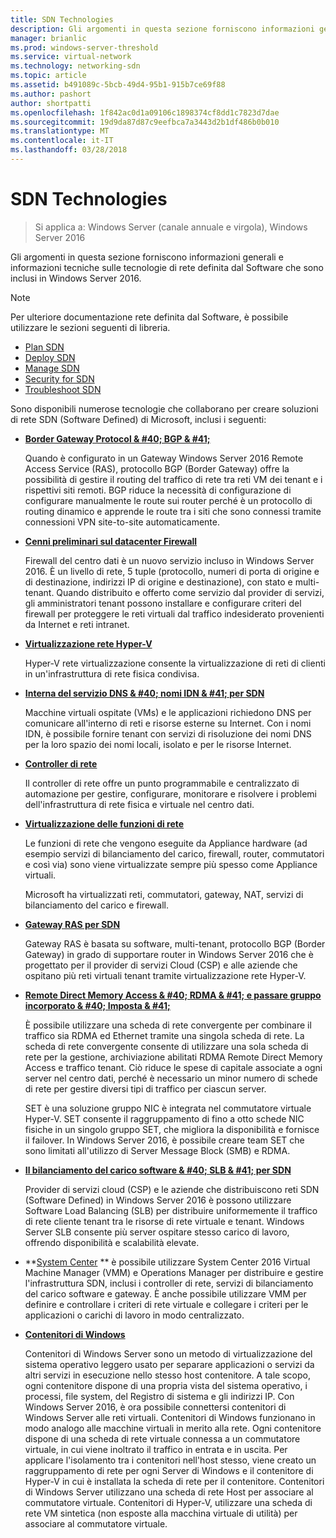 ```yaml
---
title: SDN Technologies
description: Gli argomenti in questa sezione forniscono informazioni generali e informazioni tecniche sulle tecnologie di rete definita dal Software che sono inclusi in Windows Server 2016.
manager: brianlic
ms.prod: windows-server-threshold
ms.service: virtual-network
ms.technology: networking-sdn
ms.topic: article
ms.assetid: b491089c-5bcb-49d4-95b1-915b7ce69f88
ms.author: pashort
author: shortpatti
ms.openlocfilehash: 1f842ac0d1a09106c1898374cf8dd1c7823d7dae
ms.sourcegitcommit: 19d9da87d87c9eefbca7a3443d2b1df486b0b010
ms.translationtype: MT
ms.contentlocale: it-IT
ms.lasthandoff: 03/28/2018
---
```

# <a name="sdn-technologies"></a>SDN Technologies

>Si applica a: Windows Server (canale annuale e virgola), Windows Server 2016

Gli argomenti in questa sezione forniscono informazioni generali e informazioni tecniche sulle tecnologie di rete definita dal Software che sono inclusi in Windows Server 2016.  
  
> [!NOTE]  
> Per ulteriore documentazione rete definita dal Software, è possibile utilizzare le sezioni seguenti di libreria.  
>   
> - [Plan SDN](../plan/Plan-Software-Defined-Networking.md)
> - [Deploy SDN](../deploy/Deploy-Software-Defined-Networking.md)
> - [Manage SDN](../manage/manage-sdn.md)
> - [Security for SDN](../security/sdn-security-top.md)
> - [Troubleshoot SDN](../troubleshoot/Troubleshoot-Software-Defined-Networking.md)

Sono disponibili numerose tecnologie che collaborano per creare soluzioni di rete SDN (Software Defined) di Microsoft, inclusi i seguenti:  
  
-   **[Border Gateway Protocol & #40; BGP & #41;](../../../remote/remote-access/bgp/Border-Gateway-Protocol-BGP.md)**  
  
    Quando è configurato in un Gateway Windows Server 2016 Remote Access Service (RAS), protocollo BGP (Border Gateway) offre la possibilità di gestire il routing del traffico di rete tra reti VM dei tenant e i rispettivi siti remoti. BGP riduce la necessità di configurazione di configurare manualmente le route sui router perché è un protocollo di routing dinamico e apprende le route tra i siti che sono connessi tramite connessioni VPN site-to-site automaticamente.  
  
-   **[Cenni preliminari sul datacenter Firewall](../../sdn/technologies/network-function-virtualization/Datacenter-Firewall-Overview.md)**  
  
    Firewall del centro dati è un nuovo servizio incluso in Windows Server 2016. È un livello di rete, 5 tuple (protocollo, numeri di porta di origine e di destinazione, indirizzi IP di origine e destinazione), con stato e multi-tenant. Quando distribuito e offerto come servizio dal provider di servizi, gli amministratori tenant possono installare e configurare criteri del firewall per proteggere le reti virtuali dal traffico indesiderato provenienti da Internet e reti intranet.  
  
  
-   **[Virtualizzazione rete Hyper-V](../../sdn/technologies/hyper-v-network-virtualization/Hyper-V-Network-Virtualization.md)**  
  
    Hyper-V rete virtualizzazione consente la virtualizzazione di reti di clienti in un'infrastruttura di rete fisica condivisa.  
  
- **[Interna del servizio DNS & #40; nomi IDN & #41; per SDN](../../sdn/technologies/Idns-for-Sdn.md)**

    Macchine virtuali ospitate \(VMs\) e le applicazioni richiedono DNS per comunicare all'interno di reti e risorse esterne su Internet. Con i nomi IDN, è possibile fornire tenant con servizi di risoluzione dei nomi DNS per la loro spazio dei nomi locali, isolato e per le risorse Internet.

-   **[Controller di rete](../../sdn/technologies/network-controller/Network-Controller.md)**  
  
    Il controller di rete offre un punto programmabile e centralizzato di automazione per gestire, configurare, monitorare e risolvere i problemi dell'infrastruttura di rete fisica e virtuale nel centro dati.  
  
-   **[Virtualizzazione delle funzioni di rete](../../sdn/technologies/network-function-virtualization/Network-Function-Virtualization.md)**  
  
    Le funzioni di rete che vengono eseguite da Appliance hardware (ad esempio servizi di bilanciamento del carico, firewall, router, commutatori e così via) sono viene virtualizzate sempre più spesso come Appliance virtuali.  
  
    Microsoft ha virtualizzati reti, commutatori, gateway, NAT, servizi di bilanciamento del carico e firewall.  

-   **[Gateway RAS per SDN](../../sdn/technologies/network-function-virtualization/RAS-Gateway-for-SDN.md)**
  
    Gateway RAS è basata su software, multi-tenant, protocollo BGP (Border Gateway) in grado di supportare router in Windows Server 2016 che è progettato per il provider di servizi Cloud (CSP) e alle aziende che ospitano più reti virtuali tenant tramite virtualizzazione rete Hyper-V.  
      
- **[Remote Direct Memory Access & #40; RDMA & #41; e passare gruppo incorporato & #40; Imposta & #41;](../../../virtualization/hyper-v-virtual-switch/RDMA-and-Switch-Embedded-Teaming.md)**  
  
    È possibile utilizzare una scheda di rete convergente per combinare il traffico sia RDMA ed Ethernet tramite una singola scheda di rete. La scheda di rete convergente consente di utilizzare una sola scheda di rete per la gestione, archiviazione abilitati RDMA Remote Direct Memory Access e traffico tenant. Ciò riduce le spese di capitale associate a ogni server nel centro dati, perché è necessario un minor numero di schede di rete per gestire diversi tipi di traffico per ciascun server.  
  
    SET è una soluzione gruppo NIC è integrata nel commutatore virtuale Hyper-V. SET consente il raggruppamento di fino a otto schede NIC fisiche in un singolo gruppo SET, che migliora la disponibilità e fornisce il failover. In Windows Server 2016, è possibile creare team SET che sono limitati all'utilizzo di Server Message Block (SMB) e RDMA.
  

-   **[Il bilanciamento del carico software & #40; SLB & #41; per SDN](../../sdn/technologies/network-function-virtualization/software-load-balancing-for-sdn.md)**  

    Provider di servizi cloud (CSP) e le aziende che distribuiscono reti SDN (Software Defined) in Windows Server 2016 è possono utilizzare Software Load Balancing (SLB) per distribuire uniformemente il traffico di rete cliente tenant tra le risorse di rete virtuale e tenant. Windows Server SLB consente più server ospitare stesso carico di lavoro, offrendo disponibilità e scalabilità elevate.
  
-   **[System Center](../../sdn/Sc-Tech-for-Sdn.md) ** è possibile utilizzare System Center 2016 Virtual Machine Manager (VMM) e Operations Manager per distribuire e gestire l'infrastruttura SDN, inclusi i controller di rete, servizi di bilanciamento del carico software e gateway. È anche possibile utilizzare VMM per definire e controllare i criteri di rete virtuale e collegare i criteri per le applicazioni o carichi di lavoro in modo centralizzato.
  
- **[Contenitori di Windows](../technologies/Containers/Container-networking-overview.md)**
    
    Contenitori di Windows Server sono un metodo di virtualizzazione del sistema operativo leggero usato per separare applicazioni o servizi da altri servizi in esecuzione nello stesso host contenitore. A tale scopo, ogni contenitore dispone di una propria vista del sistema operativo, i processi, file system, del Registro di sistema e gli indirizzi IP. Con Windows Server 2016, è ora possibile connettersi contenitori di Windows Server alle reti virtuali. Contenitori di Windows funzionano in modo analogo alle macchine virtuali in merito alla rete. Ogni contenitore dispone di una scheda di rete virtuale connessa a un commutatore virtuale, in cui viene inoltrato il traffico in entrata e in uscita. Per applicare l'isolamento tra i contenitori nell'host stesso, viene creato un raggruppamento di rete per ogni Server di Windows e il contenitore di Hyper-V in cui è installata la scheda di rete per il contenitore. Contenitori di Windows Server utilizzano una scheda di rete Host per associare al commutatore virtuale. Contenitori di Hyper-V, utilizzare una scheda di rete VM sintetica (non esposte alla macchina virtuale di utilità) per associare al commutatore virtuale.

